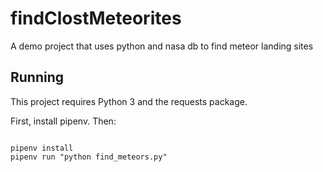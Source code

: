 # findClostMeteorites
A demo project that uses python and nasa db to find meteor landing sites

## Running

This project requires Python 3 and the requests package.

First, install pipenv. Then:

```

pipenv install
pipenv run "python find_meteors.py"

```



